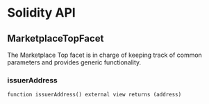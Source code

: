 # Solidity API

## MarketplaceTopFacet

The Marketplace Top facet is in charge of keeping track of common parameters and provides
generic functionality.

### issuerAddress

```solidity
function issuerAddress() external view returns (address)
```

